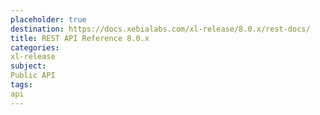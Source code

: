 ```yaml
---
placeholder: true
destination: https://docs.xebialabs.com/xl-release/8.0.x/rest-docs/
title: REST API Reference 8.0.x
categories:
xl-release
subject:
Public API
tags:
api
---
```

